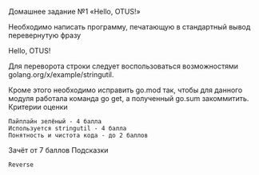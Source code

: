 Домашнее задание №1 «Hello, OTUS!»

Необходимо написать программу, печатающую в стандартный вывод перевернутую фразу

Hello, OTUS!

Для переворота строки следует воспользоваться возможностями golang.org/x/example/stringutil.

Кроме этого необходимо исправить go.mod так, чтобы для данного модуля работала команда go get, а полученный go.sum закоммитить.
Критерии оценки

    Пайплайн зелёный - 4 балла
    Используется stringutil - 4 балла
    Понятность и чистота кода - до 2 баллов

Зачёт от 7 баллов
Подсказки

    Reverse
